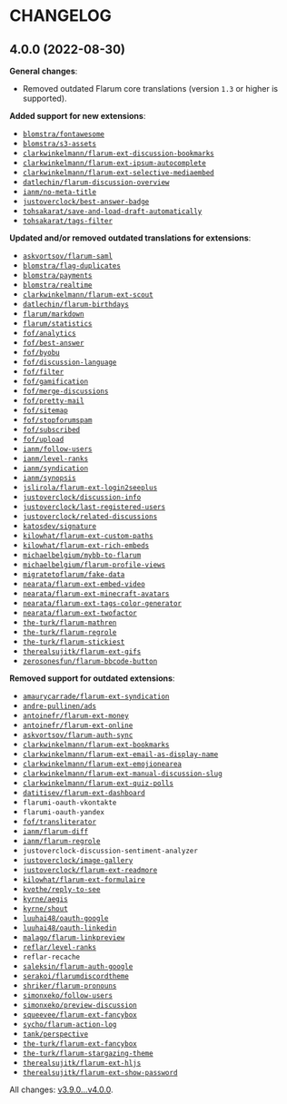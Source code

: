 CHANGELOG
=========


4.0.0 (2022-08-30)
------------------

**General changes**:

* Removed outdated Flarum core translations (version `1.3` or higher is supported).


**Added support for new extensions**:

* [`blomstra/fontawesome`](https://github.com/blomstra/flarum-ext-fontawesome)
* [`blomstra/s3-assets`](https://extiverse.com/extension/blomstra/s3-assets)
* [`clarkwinkelmann/flarum-ext-discussion-bookmarks`](https://github.com/clarkwinkelmann/flarum-ext-discussion-bookmarks)
* [`clarkwinkelmann/flarum-ext-ipsum-autocomplete`](https://github.com/clarkwinkelmann/flarum-ext-ipsum-autocomplete)
* [`clarkwinkelmann/flarum-ext-selective-mediaembed`](https://github.com/clarkwinkelmann/flarum-ext-selective-mediaembed)
* [`datlechin/flarum-discussion-overview`](https://github.com/datlechin/flarum-discussion-overview)
* [`ianm/no-meta-title`](https://github.com/imorland/no-meta-title)
* [`justoverclock/best-answer-badge`](https://github.com/justoverclockl/best-answer-badge)
* [`tohsakarat/save-and-load-draft-automatically`](https://github.com/tohsakrat/save-and-load-draft-automatically)
* [`tohsakarat/tags-filter`](https://github.com/tohsakrat/flarum-tags-filter)


**Updated and/or removed outdated translations for extensions**:

* [`askvortsov/flarum-saml`](https://github.com/askvortsov1/flarum-saml)
* [`blomstra/flag-duplicates`](https://github.com/blomstra/flarum-ext-flag-duplicate)
* [`blomstra/payments`](https://extiverse.com/extension/blomstra/payments)
* [`blomstra/realtime`](https://extiverse.com/extension/blomstra/realtime)
* [`clarkwinkelmann/flarum-ext-scout`](https://github.com/clarkwinkelmann/flarum-ext-scout)
* [`datlechin/flarum-birthdays`](https://github.com/datlechin/flarum-birthdays)
* [`flarum/markdown`](https://github.com/flarum/markdown)
* [`flarum/statistics`](https://github.com/flarum/statistics)
* [`fof/analytics`](https://github.com/FriendsOfFlarum/analytics)
* [`fof/best-answer`](https://github.com/FriendsOfFlarum/best-answer)
* [`fof/byobu`](https://github.com/FriendsOfFlarum/byobu)
* [`fof/discussion-language`](https://github.com/FriendsOfFlarum/discussion-language)
* [`fof/filter`](https://github.com/FriendsOfFlarum/filter)
* [`fof/gamification`](https://github.com/FriendsOfFlarum/gamification)
* [`fof/merge-discussions`](https://github.com/FriendsOfFlarum/merge-discussions)
* [`fof/pretty-mail`](https://github.com/FriendsOfFlarum/pretty-mail)
* [`fof/sitemap`](https://github.com/FriendsOfFlarum/sitemap)
* [`fof/stopforumspam`](https://github.com/FriendsOfFlarum/stopforumspam)
* [`fof/subscribed`](https://github.com/FriendsOfFlarum/subscribed)
* [`fof/upload`](https://github.com/FriendsOfFlarum/upload)
* [`ianm/follow-users`](https://github.com/imorland/follow-users)
* [`ianm/level-ranks`](https://github.com/imorland/level-ranks)
* [`ianm/syndication`](https://github.com/imorland/syndication)
* [`ianm/synopsis`](https://github.com/imorland/synopsis)
* [`jslirola/flarum-ext-login2seeplus`](https://github.com/jslirola/flarum-ext-login2seeplus)
* [`justoverclock/discussion-info`](https://github.com/justoverclockl/discussions-info)
* [`justoverclock/last-registered-users`](https://github.com/justoverclockl/last-registered-users)
* [`justoverclock/related-discussions`](https://extiverse.com/extension/justoverclock/related-discussions)
* [`katosdev/signature`](https://github.com/katosdev/signature)
* [`kilowhat/flarum-ext-custom-paths`](https://extiverse.com/extension/kilowhat/flarum-ext-custom-paths)
* [`kilowhat/flarum-ext-rich-embeds`](https://extiverse.com/extension/kilowhat/flarum-ext-rich-embeds)
* [`michaelbelgium/mybb-to-flarum`](https://github.com/MichaelBelgium/mybb_to_flarum)
* [`michaelbelgium/flarum-profile-views`](https://github.com/MichaelBelgium/flarum-profile-views)
* [`migratetoflarum/fake-data`](https://github.com/migratetoflarum/fake-data)
* [`nearata/flarum-ext-embed-video`](https://github.com/Nearata/flarum-ext-embed-video)
* [`nearata/flarum-ext-minecraft-avatars`](https://github.com/Nearata/flarum-ext-minecraft-avatars)
* [`nearata/flarum-ext-tags-color-generator`](https://github.com/Nearata/flarum-ext-tags-color-generator)
* [`nearata/flarum-ext-twofactor`](https://github.com/Nearata/flarum-ext-twofactor)
* [`the-turk/flarum-mathren`](https://github.com/the-turk/flarum-mathren)
* [`the-turk/flarum-regrole`](https://github.com/the-turk/flarum-regrole)
* [`the-turk/flarum-stickiest`](https://github.com/the-turk/flarum-stickiest)
* [`therealsujitk/flarum-ext-gifs`](https://github.com/therealsujitk/flarum-ext-gifs)
* [`zerosonesfun/flarum-bbcode-button`](https://github.com/zerosonesfun/flarum-bbcode-button)


**Removed support for outdated extensions**:

* [`amaurycarrade/flarum-ext-syndication`](https://github.com/AmauryCarrade/flarum-ext-syndication)
* [`andre-pullinen/ads`](https://github.com/andre-pullinen/ads)
* [`antoinefr/flarum-ext-money`](https://github.com/AntoineFr/flarum-ext-money)
* [`antoinefr/flarum-ext-online`](https://github.com/AntoineFr/flarum-ext-online)
* [`askvortsov/flarum-auth-sync`](https://github.com/askvortsov1/flarum-auth-sync)
* [`clarkwinkelmann/flarum-ext-bookmarks`](https://github.com/clarkwinkelmann/flarum-ext-bookmarks)
* [`clarkwinkelmann/flarum-ext-email-as-display-name`](https://github.com/clarkwinkelmann/flarum-ext-email-as-display-name)
* [`clarkwinkelmann/flarum-ext-emojionearea`](https://github.com/clarkwinkelmann/flarum-ext-emojionearea)
* [`clarkwinkelmann/flarum-ext-manual-discussion-slug`](https://github.com/clarkwinkelmann/flarum-ext-manual-discussion-slug)
* [`clarkwinkelmann/flarum-ext-quiz-polls`](https://github.com/clarkwinkelmann/flarum-ext-quiz-polls)
* [`datitisev/flarum-ext-dashboard`](https://github.com/datitisev/flarum-ext-dashboard)
* `flarumi-oauth-vkontakte`
* `flarumi-oauth-yandex`
* [`fof/transliterator`](https://github.com/FriendsOfFlarum/transliterator)
* [`ianm/flarum-diff`](https://github.com/imorland/flarum-diff)
* [`ianm/flarum-regrole`](https://github.com/imorland/flarum-regrole)
* `justoverclock-discussion-sentiment-analyzer`
* [`justoverclock/image-gallery`](https://github.com/justoverclockl/image-gallery)
* [`justoverclock/flarum-ext-readmore`](https://github.com/justoverclockl/flarum-ext-readmore)
* [`kilowhat/flarum-ext-formulaire`](https://extiverse.com/extension/kilowhat/flarum-ext-formulaire)
* [`kvothe/reply-to-see`](https://github.com/oaklinq/flarum-ext-reply2see)
* [`kyrne/aegis`](https://extiverse.com/extension/kyrne/aegis)
* [`kyrne/shout`](https://github.com/KyrneDev/Shout-public)
* [`luuhai48/oauth-google`](https://github.com/luuhai48/oauth-google)
* [`luuhai48/oauth-linkedin`](https://github.com/luuhai48/oauth-linkedin)
* [`malago/flarum-linkpreview`](https://github.com/malago86/flarum-linkpreview)
* [`reflar/level-ranks`](https://github.com/ReFlar/level-ranks)
* `reflar-recache`
* [`saleksin/flarum-auth-google`](https://github.com/saleksin/flarum-auth-google)
* [`serakoi/flarumdiscordtheme`](https://github.com/Serakoi/flarum-discord-theme-2)
* [`shriker/flarum-pronouns`](https://github.com/shriker/flarum-pronouns)
* [`simonxeko/follow-users`](https://github.com/simonxeko/follow-users)
* [`simonxeko/preview-discussion`](https://github.com/simonxeko/flarum-ext-preview-discussion)
* [`squeevee/flarum-ext-fancybox`](https://github.com/squeevee/flarum-ext-fancybox)
* [`sycho/flarum-action-log`](https://github.com/SychO9/flarum-action-log)
* [`tank/perspective`](https://github.com/flarum-tank/flarum-perspective)
* [`the-turk/flarum-ext-fancybox`](https://github.com/the-turk/flarum-ext-fancybox)
* [`the-turk/flarum-stargazing-theme`](https://github.com/the-turk/flarum-stargazing-theme)
* [`therealsujitk/flarum-ext-hljs`](https://github.com/therealsujitk/flarum-ext-hljs)
* [`therealsujitk/flarum-ext-show-password`](https://github.com/therealsujitk/flarum-ext-show-password)



All changes: [v3.9.0...v4.0.0](https://github.com/flarum-lang/french/compare/v3.9.0...v4.0.0).


